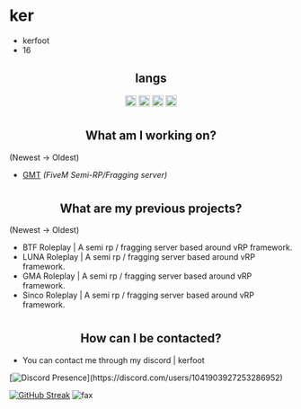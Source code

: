 <h1>ker</h1>

- kerfoot
- 16

<h2 align="center">langs</h2>

<p align="center">
<img align="center" src="https://cdn.jsdelivr.net/npm/simple-icons@3.0.1/icons/python.svg" alt="python" height="20" width="20" />
<img align="center" src="https://cdn.jsdelivr.net/npm/simple-icons@3.0.1/icons/lua.svg" alt="lua" height="20" width="20" />
<img align="center" src="https://cdn.jsdelivr.net/npm/simple-icons@3.0.1/icons/csharp.svg" alt="csharp" height="20" width="20" />
<img align="center" src="https://cdn.jsdelivr.net/npm/simple-icons@3.0.1/icons/node-dot-js.svg" alt="nodejs" height="20" width="20" />
</p>

# <h2 align="center">What am I working on?</h2>
(Newest -> Oldest)
- [GMT](https://discord.gg/gmt) *(FiveM Semi-RP/Fragging server)*

# <h2 align="center">What are my previous projects?</h2>
(Newest -> Oldest)
- BTF Roleplay | A semi rp / fragging server based around vRP framework.
- LUNA Roleplay | A semi rp / fragging server based around vRP framework.
- GMA Roleplay | A semi rp / fragging server based around vRP framework.
- Sinco Roleplay | A semi rp / fragging server based around vRP framework.

# <h2 align="center">How can I be contacted?</h2>

- You can contact me through my discord | kerfoot
  
[![Discord Presence](https://lanyard-profile-readme.vercel.app/api/1041903927253286952?theme=dark&bg=000001&animated=false&hideDiscrim=true&borderRadius=10px&idleMessage=Inactive%20doing%20something%20else...)](https://discord.com/users/1041903927253286952)

[![GitHub Streak](https://github-readme-streak-stats.herokuapp.com?user=Eluxbar&theme=transparent&hide_border=true)](https://git.io/streak-stats)
<img src="https://komarev.com/ghpvc/?username=eluxbar&color=lightgray" alt="fax" width="" height="">
